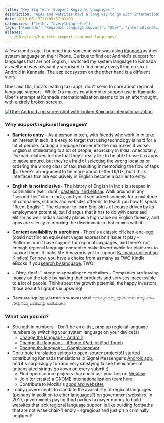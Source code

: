 ```yaml
---
title: "Hey Big Tech, Support Regional Languages!"
description: "Apps and websites have a long way to go with internationalization"
date: 2019-06-15T11:05:57+03:00
categories: ["tech", "everything-else"]
tags: ["Kannada", "Regional language support", "Uber", "internationalization"]
aliases:
  - /blog/tech/big-tech-support-regional-languages/
---
```


A few months ago, I bumped into someone who was using [Kannada](https://en.wikipedia.org/wiki/Kannada) as their system language on their iPhone. Curious to find out Android's support for languages that are not English, I switched my system language to Kannada as well and was pleasantly surprised to find nearly everything on stock Android in Kannada. The app ecosystem on the other hand is a different story.

Uber and Ola, India's leading taxi apps, don't seem to care about regional language support - While Ola makes no attempt to support use in Kannada, Uber's attempt at Kannada internationalization seems to be an afterthought, with entirely broken screens.
<div class="img-mobile">
  <a href="/images/blog/regional-lang/uber.png">
    <img src="/images/blog/regional-lang/uber.png" alt="Uber Android app screenshot with broken Kannada internationalization">
  </a>
</div>

### Why support regional languages?

* **Barrier to entry** - As a person in tech, with friends who work in or take an interest in tech, it's easy to forget that using technology is hard for a lot of people. Adding a language barrier into the mix makes it worse. English is intimidating to a lot of people, especially in India. Anecdotally, I've had relatives tell me that they'd really like to be able to use taxi apps to move around, but they're afraid of selecting the wrong location or ordering the wrong class of taxi (resulting in memorising the flow of taps 🤦). There's an argument to be made about better UI/UX, but I think interfaces that are exclusively in English become a barrier to entry.

* **English is not inclusive** - The history of English in India is steeped in colonialism (well, duh!), [casteism, and elitism](https://psmag.com/news/how-english-creates-a-new-caste-system-in-india). Walk around in any "second-tier" city in India, and you'll see advertisements for a multitude of companies, schools and websites offering to teach you how to speak "fluent English". The clamour to learn English is of course driven by its employment potential, but I'd argue that it has to do with caste and elitism as well. Indian society places a high value on English fluency, and apps are silently reinforcing the discrimination that comes with it.

* **Content availability is a problem** - There's a classic chicken-and-egg (could not find an equivalent vegan expression!) issue at play - Platforms don't have support for regional languages, and there's not enough regional language content to make it worthwhile for platforms to support them. It looks like Amazon is yet to support [Kannada content on Kindles](https://factordaily.com/kannada-books-kindle-vasudhendra/)! For now, you have a choice from as many as TWO Kindle eBooks if you [search by language](https://www.amazon.in/Kannada-Books-Kindle-eBooks/s?i=stripbooks&bbn=5194527031&rh=n%3A5194527031%2Cp_n_binding_browse-bin%3A1634951031%2Cp_n_feature_three_browse-bin%3A9495762031&dc&qid=1560596634&rnid=9141481031&ref=sr_nr_p_n_feature_three_browse-bin_1). TWO!

* **$$$$** - Okay, fine! I'll stoop to appealing to capitalism - Companies are leaving money on the table by making their products and services inaccessible to a lot of people! Think about the growth potential, the happy investors, those beautiful graphs in upswing!

* Because squiggly letters are awesome! ದಯವಿಟ್ಟು ನಿಮ್ಮ ಫೋನ್ ಹಾಗು ಕಂಪ್ಯೂಟರ್-ಗಳಲ್ಲಿ ನಿಮ್ಮ ಭಾಷೆಯನ್ನು ಉಪಯೋಗಿಸಿ

### What can you do?

* Strength in numbers - Don't be an elitist, prop up regional language numbers by switching your system language on your device(s)
    * [Change the language - Android](https://www.wikihow.tech/Change-the-Language-in-Android)
    * [Change the language - iPhone, iPad, or iPod Touch](https://support.apple.com/en-us/HT204031)
    * [Change the language - Google account](https://support.google.com/accounts/answer/32047?co=GENIE.Platform%3DDesktop&hl=en)
* Contribute translation strings to open-source projects! I started contributing Kannada translations to Signal Messenger's [Android app](https://www.transifex.com/signalapp/signal-android/), and it's surprisingly fun and very satisfying to see the number of untranslated strings go down on every submit :)
    * Find open-source projects that could use your help at [Weblate](https://hosted.weblate.org/projects/)
    * Join (or create) a GNOME internationalization team [here](https://l10n.gnome.org/teams/)
    * Contribute to Mozilla's [apps and websites](https://github.com/mozilla-l10n)
* Lobby governments to mandate the availability of regional languages (perhaps in addition to other languages?) on government websites. In 2019, governments paying third parties taxpayer money to build websites that lack regional language support is like building footpaths that are not wheelchair-friendly - egregious and just plain criminally negligent!